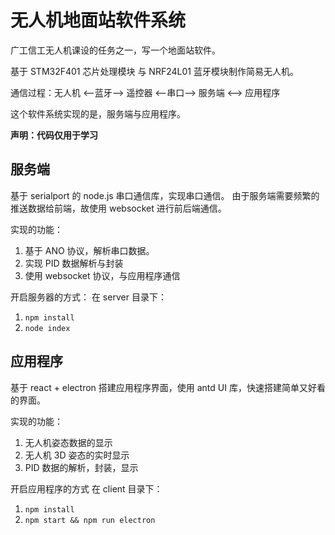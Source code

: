 # 无人机地面站软件系统

广工信工无人机课设的任务之一，写一个地面站软件。

基于 STM32F401 芯片处理模块 与 NRF24L01 蓝牙模块制作简易无人机。

通信过程：无人机 <—蓝牙—> 遥控器 <—串口—> 服务端 <——> 应用程序

这个软件系统实现的是，服务端与应用程序。

**声明：代码仅用于学习**

## 服务端

基于 serialport 的 node.js 串口通信库，实现串口通信。
由于服务端需要频繁的推送数据给前端，故使用 websocket 进行前后端通信。

实现的功能：
1. 基于 ANO 协议，解析串口数据。
2. 实现 PID 数据解析与封装
3. 使用 websocket 协议，与应用程序通信

开启服务器的方式：
在 server 目录下：
1. `npm install`
2. `node index`

## 应用程序

基于 react + electron 搭建应用程序界面，使用 antd UI 库，快速搭建简单又好看的界面。

实现的功能：
1. 无人机姿态数据的显示
2. 无人机 3D 姿态的实时显示
3. PID 数据的解析，封装，显示


开启应用程序的方式
在 client 目录下：
1. `npm install`
2. `npm start && npm run electron`
